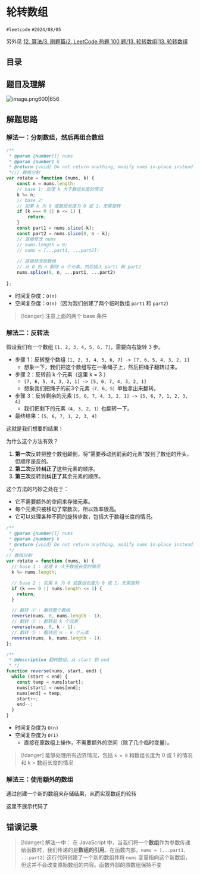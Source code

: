 
# 轮转数组


`#leetcode`   `#2024/08/05`   

另外见 [12. 算法/3. 刷题篇/2. LeetCode 热题 100 题/13. 轮转数组|13. 轮转数组](/post/4b73d5d3ec285539a1b34ccc2088093f.html#12-算法/3-刷题篇/2-LeetCode-热题-100-题/13-轮转数组|13-轮转数组) 

## 目录
<!-- toc -->
 ## 题目及理解 

![image.png600|656](https://832-1310531898.cos.ap-beijing.myqcloud.com/202408050809389.png?imageSlim)

## 解题思路

### 解法一：分割数组，然后再组合数组

```javascript
/**  
 * @param {number[]} nums  
 * @param {number} k  
 * @return {void} Do not return anything, modify nums in-place instead.  
 */// 数组分割  
var rotate = function (nums, k) {  
    const n = nums.length;  
    // base 1: 处理 k 大于数组长度的情况  
    k %= n; 
    // base 2:  
    // 如果 k 为 0 或数组长度为 0 或 1，无需旋转  
    if (k === 0 || n <= 1) {  
        return;  
    }  
    const part1 = nums.slice(-k);  
    const part2 = nums.slice(0, n - k);  
    // 直接修改 nums 
    // nums.length = 0;  
    // nums = [...part1, ...part2];  
    
    // 直接修改原数组  
    // 从 0 到 n 删除 n 个元素，然后插入 part1 和 part2  
    nums.splice(0, n, ...part1, ...part2)  
  
};
```

- 时间复杂度：`O(n)` 
- 空间复杂度：`O(n)`（因为我们创建了两个临时数组 `part1` 和 `part2`）

> [!danger]
> 注意上面的两个 base 条件

### 解法二：反转法

假设我们有一个数组 `[1, 2, 3, 4, 5, 6, 7]`，需要向右旋转 3 步。

- 步骤 1：反转整个数组 `[1, 2, 3, 4, 5, 6, 7] -> [7, 6, 5, 4, 3, 2, 1]`
	- 想象一下，我们把这个数组写在一条绳子上，然后把绳子翻转过来。
- 步骤 2：反转前 k 个元素（这里 k = 3 ）
	- `[7, 6, 5, 4, 3, 2, 1] -> [5, 6, 7, 4, 3, 2, 1]`
	- 想象我们把绳子的前3个元素`（7, 6, 5）`单独拿出来翻转。
- 步骤 3：反转剩余的元素 `[5, 6, 7, 4, 3, 2, 1] -> [5, 6, 7, 1, 2, 3, 4]`
	- 我们把剩下的元素`（4, 3, 2, 1）`也翻转一下。
- 最终结果：`[5, 6, 7, 1, 2, 3, 4]`

这就是我们想要的结果！

为什么这个方法有效？

1. **第一次**反转把整个数组颠倒，将"需要移动到前面的元素"放到了数组的开头，但顺序是反的。
2. **第二次**反转**纠正了**这些元素的顺序。
3. **第三次**反转则**纠正了**其余元素的顺序。

这个方法的巧妙之处在于：
- 它不需要额外的空间来存储元素。
- 每个元素只被移动了常数次，所以效率很高。
- 它可以处理各种不同的旋转步数，包括大于数组长度的情况。

```javascript
/**
 * @param {number[]} nums
 * @param {number} k
 * @return {void} Do not return anything, modify nums in-place instead.
 */
// 数组分割
var rotate = function (nums, k) {
  // base 1 : 处理 k 大于数组长度的情况
  k %= nums.length;

  // base 2 : 如果 k 为 0 或数组长度为 0 或 1，无需旋转
  if (k === 0 || nums.length <= 1) {
    return;
  }

  // 翻转 ① : 翻转整个数组
  reverse(nums, 0, nums.length - 1);
  // 翻转 ② : 翻转前 k 个元素
  reverse(nums, 0, k - 1);
  // 翻转 ③ : 翻转后 n - k 个元素
  reverse(nums, k, nums.length - 1);
};

/**
 * @description 翻转数组，从 start 到 end
 * */
function reverse(nums, start, end) {
  while (start < end) {
    const temp = nums[start];
    nums[start] = nums[end];
    nums[end] = temp;
    start++;
    end--;
  }
}

```

- 时间复杂度为 `O(n)`
- 空间复杂度为 `O(1)`
	- 直接在原数组上操作，不需要额外的空间（除了几个临时变量）。

> [!danger]
> 能够处理所有边界情况，包括 `k = 0` 和数组长度为 0 或 1 的情况 和 k > 数组长度的情况

### 解法三：使用额外的数组

通过创建一个新的数组来存储结果，从而实现数组的轮转

这里不展示代码了

## 错误记录

> [!danger]
> 解法一中： 在 JavaScript 中，当我们将一个**数组**作为参数传递给函数时，我们传递的是**数组的引用**。在函数内部，`nums = [...part1, ...part2]` 这行代码创建了一个新的数组并将 `nums` 变量指向这个新数组，但这并不会改变原始数组的内容。函数外部的原数组保持不变

